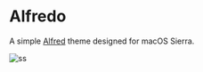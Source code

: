 # Alfredo

A simple [Alfred](https://www.alfredapp.com) theme designed for macOS Sierra.

![ss](http://s.sinanyasar.com/170131_111555.png)
